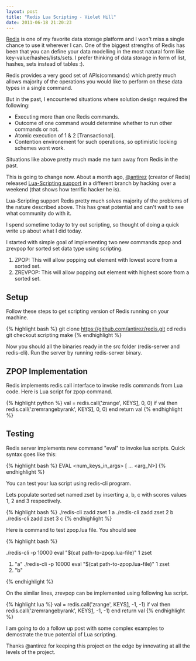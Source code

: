 ```yaml
---
layout: post
title: "Redis Lua Scripting - Violet Hill"
date: 2011-06-18 21:20:23
---
```


[Redis][2] is one of my favorite data storage platform and I won't miss a single chance to use it wherever I can. One of the biggest strengths of Redis has been that you can define your data modelling in the most natural form like key-value/hashes/lists/sets. I prefer thinking of data storage in form of list, hashes, sets instead of tables :).

Redis provides a very good set of APIs(commands) which pretty much allows majority of the operations you would like to perform on these data types in a single command. 

But in the past, I encountered situations where solution design required the following:

* Executing more than one Redis commands.
* Outcome of one command would determine whether to run other commands or not.
* Atomic execution of 1 & 2 [Transactional].
* Contention environement for such operations, so optimistic locking schemes wont work.

Situations like above pretty much made me turn away from Redis in the past. 

This is going to change now. About a month ago, [@antirez][3] (creator of Redis) released [Lua-Scripting support][4] in a different branch by hacking over a weekend (that shows how terrific hacker he is).

Lua-Scripting support Redis pretty much solves majority of the problems of the nature described above. This has great potential and can't wait to see what community do with it.

I spend sometime today to try out scripting, so thought of doing a quick write up about what I did today.

I started with simple goal of implementing two new commands zpop and zrevpop for sorted set data type using scripting.

1. ZPOP: This will allow popping out element with lowest score from a sorted set.
2. ZREVPOP: This will allow popping out element with highest score from a sorted set.


## Setup

Follow these steps to get scripting version of Redis running on your machine.

{% highlight bash %}
git clone https://github.com/antirez/redis.git
cd redis
git checkout scripting
make
{% endhighlight %}

Now you should all the binaries ready in the src folder (redis-server and redis-cli). Run the server by running redis-server binary.

## ZPOP Implementation

Redis implements redis.call interface to invoke redis commands from Lua code. Here is Lua script for zpop command.

{% highlight python %}
val = redis.call('zrange', KEYS[1], 0, 0)
if val then redis.call('zremrangebyrank', KEYS[1], 0, 0) end
return val
{% endhighlight %}


## Testing

Redis server implements new command "eval" to invoke lua scripts. Quick syntax goes like this:

{% highlight bash %}
EVAL <body> <num_keys_in_args> [<arg1> <arg2> ... <arg_N>]
{% endhighlight %}

You can test your lua script using redis-cli program. 

Lets populate sorted set named zset by inserting a, b, c with scores values 1, 2 and 3 respectively.

{% highlight bash %}
./redis-cli zadd zset 1 a
./redis-cli zadd zset 2 b
./redis-cli zadd zset 3 c
{% endhighlight %}

Here is command to test zpop.lua file. You should see 

{% highlight bash %}

./redis-cli -p 10000 eval "$(cat path-to-zpop.lua-file)" 1 zset
1) "a"
./redis-cli -p 10000 eval "$(cat path-to-zpop.lua-file)" 1 zset
1) "b"

{% endhighlight %}

On the similar lines, zrevpop can be implemented using following lua script.

{% highlight lua %}
val = redis.call('zrange', KEYS[1], -1, -1)
if val then redis.call('zremrangebyrank', KEYS[1], -1, -1) end
return val
{% endhighlight %}

I am going to do a follow up post with some complex examples to demostrate the true potential of Lua scripting.

Thanks @antirez for keeping this project on the edge by innovating at all the levels of the project. 

[1]: http://redis.io/images/redis-300dpi.png
[2]: http://redis.io "Redis"
[3]: http://twitter.com/antirez
[4]: http://antirez.com/post/scripting-branch-released.html
